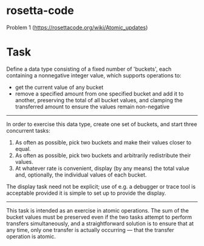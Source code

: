 # rosetta-code


Problem 1 (https://rosettacode.org/wiki/Atomic_updates)

# Task
Define a data type consisting of a fixed number of 'buckets', each containing a nonnegative integer value, which supports operations to:

- get the current value of any bucket
- remove a specified amount from one specified bucket and add it to another, preserving the total of all bucket values, and clamping the transferred amount to ensure the values remain non-negative

---

In order to exercise this data type, create one set of buckets, and start three concurrent tasks:

1) As often as possible, pick two buckets and make their values closer to equal.
2) As often as possible, pick two buckets and arbitrarily redistribute their values.
3) At whatever rate is convenient, display (by any means) the total value and, optionally, the individual values of each bucket.

The display task need not be explicit; use of e.g. a debugger or trace tool is acceptable provided it is simple to set up to provide the display.

---

This task is intended as an exercise in atomic operations.   The sum of the bucket values must be preserved even if the two tasks attempt to perform transfers simultaneously, and a straightforward solution is to ensure that at any time, only one transfer is actually occurring — that the transfer operation is atomic.